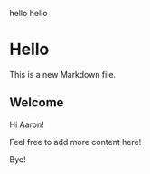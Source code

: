 hello
hello
# Hello

This is a new Markdown file.

## Welcome

Hi Aaron!

Feel free to add more content here!

Bye!
